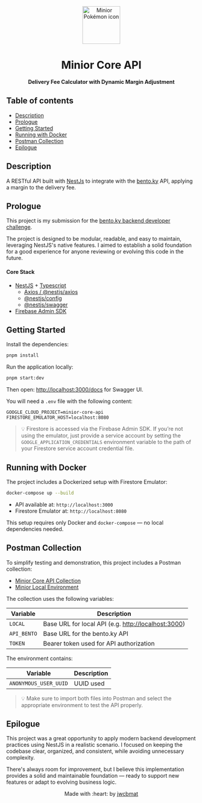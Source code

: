 <div align="center">
    <img src="https://www.serebii.net/sunmoon/pokemon/774-i.png" width="100" alt="Minior Pokémon icon"/>
    <h1>Minior Core API</h1>
    <p><strong>Delivery Fee Calculator with Dynamic Margin Adjustment</strong></p>
</div>

## Table of contents

- [Description](#description)
- [Prologue](#prologue)
- [Getting Started](#getting-started)
- [Running with Docker](#running-with-docker)
- [Postman Collection](#postman-collection)
- [Epilogue](#epilogue)

## Description

A RESTful API built with [NestJs](https://nestjs.com/) to integrate with the [bento.ky](https://bento.ky) API, applying a margin to the delivery fee.

## Prologue

This project is my submission for the [bento.ky backend developer challenge](https://bento.ky).

The project is designed to be modular, readable, and easy to maintain, leveraging NestJS's native features. I aimed to establish a solid foundation for a good experience for anyone reviewing or evolving this code in the future.

#### Core Stack

- [NestJS](https://docs.nestjs.com/) + [Typescript](https://www.typescriptlang.org/)
  - [Axios / @nestjs/axios](https://docs.nestjs.com/techniques/http-module)
  - [@nestjs/config](https://docs.nestjs.com/techniques/configuration)
  - [@nestjs/swagger](https://docs.nestjs.com/openapi/introduction)
- [Firebase Admin SDK](https://firebase.google.com/docs/firestore/client/libraries)

## Getting Started

Install the dependencies:

```bash
pnpm install
```

Run the application locally:

```bash
pnpm start:dev
```

Then open: [http://localhost:3000/docs](http://localhost:3000/docs) for Swagger UI.

You will need a `.env` file with the following content:

```env
GOOGLE_CLOUD_PROJECT=minior-core-api
FIRESTORE_EMULATOR_HOST=localhost:8080
```

> 💡 Firestore is accessed via the Firebase Admin SDK. If you’re not using the emulator, just provide a service account by setting the `GOOGLE_APPLICATION_CREDENTIALS` environment variable to the path of your Firestore service account credential file.

## Running with Docker

The project includes a Dockerized setup with Firestore Emulator:

```bash
docker-compose up --build
```

- API available at: `http://localhost:3000`
- Firestore Emulator at: `http://localhost:8080`

This setup requires only Docker and `docker-compose` — no local dependencies needed.

## Postman Collection

To simplify testing and demonstration, this project includes a Postman collection:

- [Minior Core API Collection](./postman/minior-core-api.postman_collection.json)
- [Minior Local Environment](./postman/minior-local.postman_environment.json)

The collection uses the following variables:

| Variable    | Description                                           |
| ----------- | ----------------------------------------------------- |
| `LOCAL`     | Base URL for local API (e.g. <http://localhost:3000>) |
| `API_BENTO` | Base URL for the bento.ky API                         |
| `TOKEN`     | Bearer token used for API authorization               |

The environment contains:

| Variable              | Description |
| --------------------- | ----------- |
| `ANONYMOUS_USER_UUID` | UUID used   |

> 💡 Make sure to import both files into Postman and select the appropriate environment to test the API properly.

## Epilogue

This project was a great opportunity to apply modern backend development practices using NestJS in a realistic scenario. I focused on keeping the codebase clear, organized, and consistent, while avoiding unnecessary complexity.

There's always room for improvement, but I believe this implementation provides a solid and maintainable foundation — ready to support new features or adapt to evolving business logic.

<p align="center">
  Made with :heart: by <a href="https://github.com/jwcbmat" target="_blank">jwcbmat</a>
</p>
